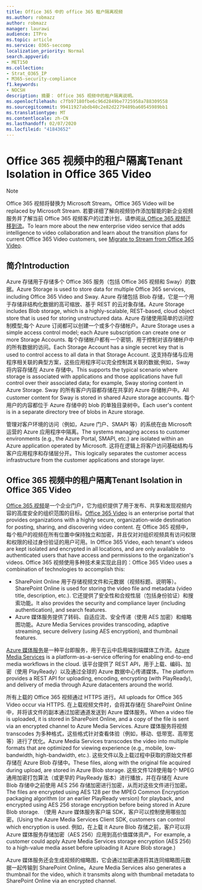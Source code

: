 ```yaml
---
title: Office 365 中的 office 365 租户隔离视频
ms.author: robmazz
author: robmazz
manager: laurawi
audience: ITPro
ms.topic: article
ms.service: O365-seccomp
localization_priority: Normal
search.appverid:
- MET150
ms.collection:
- Strat_O365_IP
- M365-security-compliance
f1.keywords:
- NOCSH
description: 摘要： Office 365 视频中的租户隔离说明。
ms.openlocfilehash: c7fb97180fbe6c96d2849be7725958a788309558
ms.sourcegitcommit: 99411927abdb40c2e82d2279489ba60545989bb1
ms.translationtype: MT
ms.contentlocale: zh-CN
ms.lasthandoff: 02/07/2020
ms.locfileid: "41843652"
---
```

# <a name="tenant-isolation-in-office-365-video"></a><span data-ttu-id="f2c49-103">Office 365 视频中的租户隔离</span><span class="sxs-lookup"><span data-stu-id="f2c49-103">Tenant Isolation in Office 365 Video</span></span>

> [!NOTE]
> <span data-ttu-id="f2c49-104">Office 365 视频将替换为 Microsoft Stream。</span><span class="sxs-lookup"><span data-stu-id="f2c49-104">Office 365 Video will be replaced by Microsoft Stream.</span></span> <span data-ttu-id="f2c49-105">若要详细了解向视频协作添加智能的新企业视频服务并了解当前 Office 365 视频客户的过渡计划，请参阅[从 Office 365 视频迁移到流](https://docs.microsoft.com/stream/)。</span><span class="sxs-lookup"><span data-stu-id="f2c49-105">To learn more about the new enterprise video service that adds intelligence to video collaboration and learn about the transition plans for current Office 365 Video customers, see [Migrate to Stream from Office 365 Video](https://docs.microsoft.com/stream/).</span></span>

## <a name="introduction"></a><span data-ttu-id="f2c49-106">简介</span><span class="sxs-lookup"><span data-stu-id="f2c49-106">Introduction</span></span>

<span data-ttu-id="f2c49-107">Azure 存储用于存储多个 Office 365 服务（包括 Office 365 视频和 Sway）的数据。</span><span class="sxs-lookup"><span data-stu-id="f2c49-107">Azure Storage is used to store data for multiple Office 365 services, including Office 365 Video and Sway.</span></span> <span data-ttu-id="f2c49-108">Azure 存储包括 Blob 存储，它是一个用于存储非结构化数据的高可缩放、基于 REST 的云对象存储。</span><span class="sxs-lookup"><span data-stu-id="f2c49-108">Azure Storage includes Blob storage, which is a highly-scalable, REST-based, cloud object store that is used for storing unstructured data.</span></span> <span data-ttu-id="f2c49-109">Azure 存储使用简单的访问控制模型;每个 Azure 订阅都可以创建一个或多个存储帐户。</span><span class="sxs-lookup"><span data-stu-id="f2c49-109">Azure Storage uses a simple access control model; each Azure subscription can create one or more Storage Accounts.</span></span> <span data-ttu-id="f2c49-110">每个存储帐户都有一个密钥，用于控制对该存储帐户中的所有数据的访问。</span><span class="sxs-lookup"><span data-stu-id="f2c49-110">Each Storage Account has a single secret key that is used to control access to all data in that Storage Account.</span></span> <span data-ttu-id="f2c49-111">这支持存储与应用程序相关联的典型方案，这些应用程序可以完全控制其关联的数据;例如，Sway 将内容存储在 Azure 存储中。</span><span class="sxs-lookup"><span data-stu-id="f2c49-111">This supports the typical scenario where storage is associated with applications and those applications have full control over their associated data; for example, Sway storing content in Azure Storage.</span></span> <span data-ttu-id="f2c49-112">Sway 的所有客户内容都存储在共享的 Azure 存储帐户中。</span><span class="sxs-lookup"><span data-stu-id="f2c49-112">All customer content for Sway is stored in shared Azure storage accounts.</span></span> <span data-ttu-id="f2c49-113">每个用户的内容都位于 Azure 存储中的 blob 的单独目录树中。</span><span class="sxs-lookup"><span data-stu-id="f2c49-113">Each user's content is in a separate directory tree of blobs in Azure storage.</span></span>

<span data-ttu-id="f2c49-114">管理对客户环境的访问（例如，Azure 门户、SMAPI 等）的系统在由 Microsoft 运营的 Azure 应用程序中隔离。</span><span class="sxs-lookup"><span data-stu-id="f2c49-114">The systems managing access to customer environments (e.g., the Azure Portal, SMAPI, etc.) are isolated within an Azure application operated by Microsoft.</span></span> <span data-ttu-id="f2c49-115">这将在逻辑上将客户访问基础结构与客户应用程序和存储层分开。</span><span class="sxs-lookup"><span data-stu-id="f2c49-115">This logically separates the customer access infrastructure from the customer applications and storage layer.</span></span>

## <a name="tenant-isolation-in-office-365-video"></a><span data-ttu-id="f2c49-116">Office 365 视频中的租户隔离</span><span class="sxs-lookup"><span data-stu-id="f2c49-116">Tenant Isolation in Office 365 Video</span></span>

<span data-ttu-id="f2c49-117">[Office 365 视频](https://support.office.com/article/Meet-Office-365-Video-ca1cc1a9-a615-46e1-b6a3-40dbd99939a6)是一个企业门户，它为组织提供了用于发布、共享和发现视频内容的高度安全的组织范围的目标。</span><span class="sxs-lookup"><span data-stu-id="f2c49-117">[Office 365 Video](https://support.office.com/article/Meet-Office-365-Video-ca1cc1a9-a615-46e1-b6a3-40dbd99939a6) is an enterprise portal that provides organizations with a highly secure, organization-wide destination for posting, sharing, and discovering video content.</span></span> <span data-ttu-id="f2c49-118">在 Office 365 视频中，每个租户的视频在所有位置中保持独立和加密，并且仅对对组织视频具有访问权限和权限的经过身份验证的用户可用。</span><span class="sxs-lookup"><span data-stu-id="f2c49-118">In Office 365 Video, each tenant's videos are kept isolated and encrypted in all locations, and are only available to authenticated users that have access and permissions to the organization's videos.</span></span> <span data-ttu-id="f2c49-119">Office 365 视频使用多种技术来实现此目的：</span><span class="sxs-lookup"><span data-stu-id="f2c49-119">Office 365 Video uses a combination of technologies to accomplish this:</span></span>

- <span data-ttu-id="f2c49-120">SharePoint Online 用于存储视频文件和元数据（视频标题、说明等）。</span><span class="sxs-lookup"><span data-stu-id="f2c49-120">SharePoint Online is used for storing the video file and metadata (video title, description, etc.).</span></span> <span data-ttu-id="f2c49-121">它还提供了安全性和合规性层（包括身份验证）和搜索功能。</span><span class="sxs-lookup"><span data-stu-id="f2c49-121">It also provides the security and compliance layer (including authentication), and search features.</span></span>
- <span data-ttu-id="f2c49-122">Azure 媒体服务提供了转码、自适应流、安全传递（使用 AES 加密）和缩略图功能。</span><span class="sxs-lookup"><span data-stu-id="f2c49-122">Azure Media Services provides transcoding, adaptive streaming, secure delivery (using AES encryption), and thumbnail features.</span></span>

<span data-ttu-id="f2c49-123">[Azure 媒体服务](https://azure.microsoft.com/services/media-services/)是一种平台即服务，用于在云中启用端到端媒体工作流。</span><span class="sxs-lookup"><span data-stu-id="f2c49-123">[Azure Media Services](https://azure.microsoft.com/services/media-services/) is a platform-as-a-service offering for enabling end-to-end media workflows in the cloud.</span></span> <span data-ttu-id="f2c49-124">该平台提供了 REST API，用于上载、编码、加密（使用 PlayReady）以及通过全球的 Azure 数据中心传递媒体。</span><span class="sxs-lookup"><span data-stu-id="f2c49-124">The platform provides a REST API for uploading, encoding, encrypting (with PlayReady), and delivery of media through Azure datacenters around the world.</span></span>

<span data-ttu-id="f2c49-125">所有上载的 Office 365 视频通过 HTTPS 进行。</span><span class="sxs-lookup"><span data-stu-id="f2c49-125">All uploads for Office 365 Video occur via HTTPS.</span></span> <span data-ttu-id="f2c49-126">在上载视频文件时，会将其存储在 SharePoint Online 中，并将该文件的副本通过加密通道发送到 Azure 媒体服务。</span><span class="sxs-lookup"><span data-stu-id="f2c49-126">When a video file is uploaded, it is stored in SharePoint Online, and a copy of the file is sent via an encrypted channel to Azure Media Services.</span></span> <span data-ttu-id="f2c49-127">Azure 媒体服务将视频 transcodes 为多种格式，这些格式针对查看体验（例如，移动、低带宽、高带宽等）进行了优化。</span><span class="sxs-lookup"><span data-stu-id="f2c49-127">Azure Media Services transcodes the video into multiple formats that are optimized for viewing experience (e.g., mobile, low-bandwidth, high-bandwidth, etc.).</span></span> <span data-ttu-id="f2c49-128">这些文件以及上载过程中获取的原始文件都存储在 Azure Blob 存储中。</span><span class="sxs-lookup"><span data-stu-id="f2c49-128">These files, along with the original file acquired during upload, are stored in Azure Blob storage.</span></span> <span data-ttu-id="f2c49-129">这些文件128使用每个 MPEG 通用加密打包算法（或更早的 PlayReady 版本）进行播放，并在存储在 Azure Blob 存储中之前使用 AES 256 存储加密进行加密，从而对这些文件进行加密。</span><span class="sxs-lookup"><span data-stu-id="f2c49-129">The files are encrypted using AES 128 per the MPEG Common Encryption packaging algorithm (or an earlier PlayReady version) for playback, and encrypted using AES 256 storage encryption before being stored in Azure Blob storage.</span></span> <span data-ttu-id="f2c49-130">（使用 Azure 媒体服务客户端 SDK，客户可以控制使用哪些加密。</span><span class="sxs-lookup"><span data-stu-id="f2c49-130">(Using the Azure Media Services Client SDK, customers can control which encryption is used.</span></span> <span data-ttu-id="f2c49-131">例如，在上载 it Azure Blob 存储之前，客户可以将 Azure 媒体服务存储加密（AES 256）应用到高价值媒体资产。</span><span class="sxs-lookup"><span data-stu-id="f2c49-131">For example, a customer could apply Azure Media Services storage encryption (AES 256) to a high-value media asset before uploading it Azure Blob storage.)</span></span>

<span data-ttu-id="f2c49-132">Azure 媒体服务还会生成视频的缩略图，它会通过加密通道将其连同缩略图元数据一起传输到 SharePoint Online。</span><span class="sxs-lookup"><span data-stu-id="f2c49-132">Azure Media Services also generates a thumbnail for the video, which it transmits along with thumbnail metadata to SharePoint Online via an encrypted channel.</span></span>
